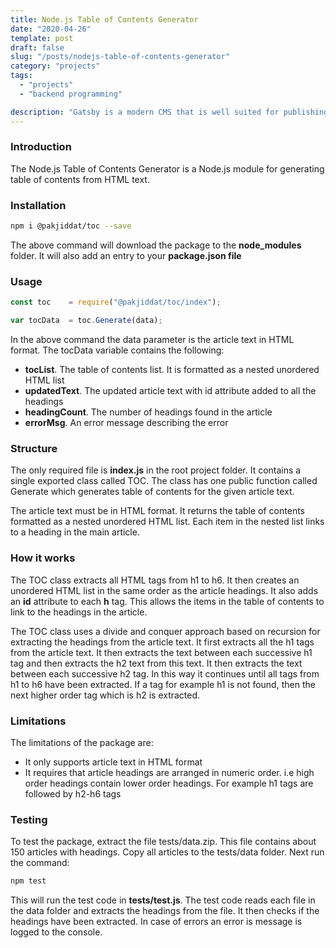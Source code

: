 ```yaml
---
title: Node.js Table of Contents Generator
date: "2020-04-26"
template: post
draft: false
slug: "/posts/nodejs-table-of-contents-generator"
category: "projects"
tags:
  - "projects"
  - "backend programming" 

description: "Gatsby is a modern CMS that is well suited for publishing Blog posts. However managing a Gatsby Blog is like managing a web application and can be difficult for those not familiar with Software Development. In this blog post I will describe how I managed to add Table of contents to my Gatsby Blog."
---
```


### Introduction

The Node.js Table of Contents Generator is a Node.js module for generating table of contents from HTML text.

### Installation

```bash
npm i @pakjiddat/toc --save
```

The above command will download the package to the **node_modules** folder. It will also add an entry to your **package.json file**

### Usage

```js
const toc    = require("@pakjiddat/toc/index");

var tocData  = toc.Generate(data);
```

In the above command the data parameter is the article text in HTML format. The tocData variable contains the following:

- **tocList**. The table of contents list. It is formatted as a nested unordered HTML list
- **updatedText**. The updated article text with id attribute added to all the headings
- **headingCount**. The number of headings found in the article
- **errorMsg**. An error message describing the error

### Structure

The only required file is **index.js** in the root project folder. It contains a single exported class called TOC. The class has one public function called Generate which generates table of contents for the given article text.

The article text must be in HTML format. It returns the table of contents formatted as a nested unordered HTML list. Each item in the nested list links to a heading in the main article.

### How it works

The TOC class extracts all HTML tags from h1 to h6. It then creates an unordered HTML list in the same order as the article headings. It also adds an **id** attribute to each **h** tag. This allows the items in the table of contents to link to the headings in the article.

The TOC class uses a divide and conquer approach based on recursion for extracting the headings from the article text. It first extracts all the h1 tags from the article text. It then extracts the text between each successive h1 tag and then extracts the h2 text from this text. It then extracts the text between each successive h2 tag. In this way it continues until all tags from h1 to h6 have been extracted. If a tag for example h1 is not found, then the next higher order tag which is h2 is extracted.

### Limitations

The limitations of the package are:

- It only supports article text in HTML format
- It requires that article headings are arranged in numeric order. i.e high order headings contain lower order headings. For example h1 tags are followed by h2-h6 tags

### Testing

To test the package, extract the file tests/data.zip. This file contains about 150 articles with headings. Copy all articles to the tests/data folder. Next run the command:

```bash
npm test
```

This will run the test code in **tests/test.js**. The test code reads each file in the data folder and extracts the headings from the file. It then checks if the headings have been extracted. In case of errors an error is message is logged to the console.
